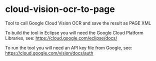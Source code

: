 # cloud-vision-ocr-to-page
Tool to call Google Cloud Vision OCR and save the result as PAGE XML

To build the tool in Eclipse you will need the Google Cloud Platform Libraries, see:
https://cloud.google.com/eclipse/docs/

To run the tool you will need an API key file from Google, see:
https://cloud.google.com/vision/docs/auth

